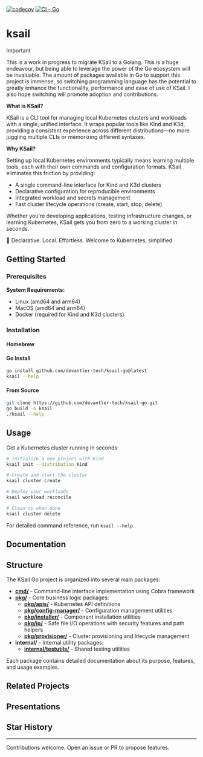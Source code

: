 [![codecov](https://codecov.io/gh/devantler-tech/ksail-go/graph/badge.svg?token=HSUfhaiXwq)](https://codecov.io/gh/devantler-tech/ksail-go)
[![CI - Go](https://github.com/devantler-tech/ksail-go/actions/workflows/ci.yaml/badge.svg)](https://github.com/devantler-tech/ksail-go/actions/workflows/ci.yaml)

# ksail

> [!IMPORTANT]
> This is a work in progress to migrate KSail to a Golang. This is a huge endeavour, but being able to leverage the power of the Go ecosystem will be invaluable. The amount of packages available in Go to support this project is immense, so switching programming language has the potential to greatly enhance the functionality, performance and ease of use of KSail. I also hope switching will promote adoption and contributions.

**What is KSail?**

KSail is a CLI tool for managing local Kubernetes clusters and workloads with a single, unified interface. It wraps popular tools like Kind and K3d, providing a consistent experience across different distributions—no more juggling multiple CLIs or memorizing different syntaxes.

**Why KSail?**

Setting up local Kubernetes environments typically means learning multiple tools, each with their own commands and configuration formats. KSail eliminates this friction by providing:

- A single command-line interface for Kind and K3d clusters
- Declarative configuration for reproducible environments
- Integrated workload and secrets management
- Fast cluster lifecycle operations (create, start, stop, delete)

Whether you're developing applications, testing infrastructure changes, or learning Kubernetes, KSail gets you from zero to a working cluster in seconds.

🌟 Declarative. Local. Effortless. Welcome to Kubernetes, simplified.

## Getting Started

### Prerequisites

**System Requirements:**

- Linux (amd64 and arm64)
- MacOS (amd64 and arm64)
- Docker (required for Kind and K3d clusters)

### Installation

#### Homebrew

#### Go Install

```bash
go install github.com/devantler-tech/ksail-go@latest
ksail --help
```

#### From Source

```bash
git clone https://github.com/devantler-tech/ksail-go.git
go build -o ksail
./ksail --help
```

## Usage

Get a Kubernetes cluster running in seconds:

```bash
# Initialize a new project with Kind
ksail init --distribution Kind

# Create and start the cluster
ksail cluster create

# Deploy your workloads
ksail workload reconcile

# Clean up when done
ksail cluster delete
```

For detailed command reference, run `ksail --help`.

## Documentation

## Structure

The KSail Go project is organized into several main packages:

- **[cmd/](./cmd/README.md)** - Command-line interface implementation using Cobra framework
- **[pkg/](./pkg/)** - Core business logic packages:
  - **[pkg/apis/](./pkg/apis/cluster/v1alpha1/README.md)** - Kubernetes API definitions
  - **[pkg/config-manager/](./pkg/config-manager/README.md)** - Configuration management utilities
  - **[pkg/installer/](./pkg/installer/README.md)** - Component installation utilities
  - **[pkg/io/](./pkg/io/README.md)** - Safe file I/O operations with security features and path helpers
  - **[pkg/provisioner/](./pkg/provisioner/README.md)** - Cluster provisioning and lifecycle management
- **internal/** - Internal utility packages:
  - **[internal/testutils/](./internal/testutils/README.md)** - Shared testing utilities

Each package contains detailed documentation about its purpose, features, and usage examples.

## Related Projects

## Presentations

## Star History

---

Contributions welcome. Open an issue or PR to propose features.
